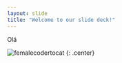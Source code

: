 ```yaml
---
layout: slide
title: "Welcome to our slide deck!"
---
```


Olá

![femalecodertocat](https://octodex.github.com/images/femalecodertocat.png)
{: .center}
